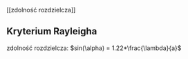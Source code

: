 [[zdolność rozdzielcza]]

## Kryterium Rayleigha

zdolność rozdzielcza: $sin(\alpha) = 1.22*\frac{\lambda}{a}$
